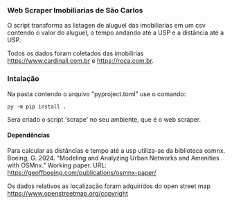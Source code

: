 ### Web Scraper Imobiliarias de São Carlos

O script transforma as listagen de aluguel das imobiliarias em um csv contendo o valor do aluguel, o tempo andando até a USP e a distância até a USP.

Todos os dados foram coletados das imobilírias https://www.cardinali.com.br e https://roca.com.br.

### Intalação

Na pasta contendo o arquivo "pyproject.toml" use o comando:

```shell
py -m pip install .
```

Sera criado o script 'scrape' no seu ambiente, que é o web scraper.

#### Dependências

Para calcular as distâncias e tempo até a usp utiliza-se da biblioteca osmnx.
Boeing, G. 2024. “Modeling and Analyzing Urban Networks and Amenities with OSMnx.” Working paper. URL: https://geoffboeing.com/publications/osmnx-paper/

Os dados relativos as localização foram adquiridos do open street map https://www.openstreetmap.org/copyright 